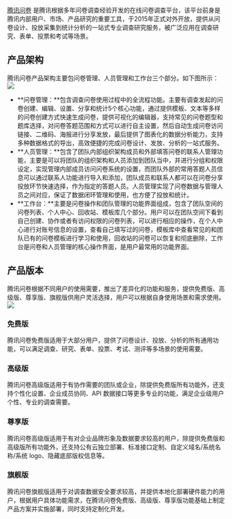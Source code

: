 [腾讯问卷](https://wj.qq.com) 是腾讯根据多年问卷调查经验开发的在线问卷调查平台，该平台前身是腾讯内部用户、市场、产品研究的重要工具，于2015年正式对外开放，提供从问卷设计、投放采集到统计分析的一站式专业调查研究服务，被广泛应用在调查研究、表单、投票和考试等场景。

## 产品架构
腾讯问卷产品架构主要包问卷管理、人员管理和工作台三个部分。如下图所示：
![](https://qcloudimg.tencent-cloud.cn/raw/dcb6f376e8db21698fe95bc7104dfb1c.png)
- **问卷管理：**包含调查问卷使用过程中的全流程功能。主要有调查发起的问卷创建、编辑、设置、分享和统计5个核心功能，通过提供模板、文本等多样的问卷创建方式快速生成问卷，提供可视化的编辑器，支持常见的问卷题型和题库选择，对问卷答题范围和方式可以进行自主设置，然后自动生成问卷访问链接、二维码、海报进行分享发放，最后提供了图表化的数据分析能力，支持多种数据格式的导出，高效便捷的完成问卷设计、发放、分析的一站式服务。
- **人员管理：**包含了团队内部组织架构成员和外部填答问卷的联系人管理功能，主要是可以将团队的组织架构和人员添加到团队当中，并进行分组和权限设定，实现管理内部成员访问问卷系统的设置，而团队外部的常用答题人员信息可以通过联系人功能进行导入和添加，团队成员和联系人都可以在问卷分享投放环节快速选择，作为指定的答题人员。人员管理实现了问卷数据与管理人员之间对应，保证了数据闭环管理和使用，也方便了投放和统计。
- **工作台：**主要是问卷操作和团队管理的功能界面组成，包含了团队空间的问卷列表、个人中心、回收站、模板库几个部分。用户可以在团队空间下看到自己创建、协作或者有访问权限的问卷列表，可以进行相应的操作，在个人中心进行对账号信息的设置，查看自己填写过的问卷，模板库中查看常见的和团队已有的问卷模板进行学习和使用，回收站的问卷可以恢复和彻底删除，工作台是问卷和人员管理的核心操作界面，是用户最常用的功能界面。




## 产品版本
腾讯问卷根据不同用户的使用需要，推出了差异化的功能和服务，提供免费版、高级版、尊享版、旗舰版供用户灵活选择，用户可以根据自身使用场景和需求使用。
![](https://qcloudimg.tencent-cloud.cn/raw/afe49ba0331e621c22171488966623c9.png)
### 免费版
腾讯问卷免费版适用于大部分用户，提供了问卷设计、投放、分析的所有通用功能，可以满足调查、研究、表单、投票、考试、测评等多场景的使用需要。
### 高级版
腾讯问卷高级版适用于有协作需要的团队或企业，除提供免费版所有功能外，还支持个性化设置、企业成员协同、API 数据接口等更多专业的功能，满足企业级用户个性、专业的调查需要。
### 尊享版
腾讯问卷高级版适用于有对企业品牌形象及数据要求较高的用户，除提供免费版和高级版所有功能外，还支持公有云独立部署、标准接口定制、自定义域名/系统名称/系统 logo、隐藏底部版权信息等。
### 旗舰版
腾讯问卷旗舰版适用于对调查数据安全要求较高，并提供本地化部署硬件能力的用户，根据用户具体功能需求，在腾讯问卷免费版、高级版、尊享版功能基础上制定产品方案并实施部署，同时支持定制化开发。

